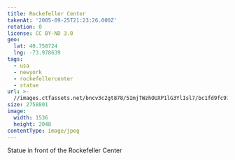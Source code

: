 ```yaml
---
title: Rockefeller Center
takenAt: '2005-09-25T21:23:26.000Z'
rotation: 0
license: CC BY-ND 3.0
geo:
  lat: 40.758724
  lng: -73.978639
tags:
  - usa
  - newyork
  - rockefellercenter
  - statue
url: >-
  //images.ctfassets.net/bncv3c2gt878/5ImjTWzhOUXP1lG3YlIsl7/bc1fd9fc97a8911847b15966bee51cfd/rockefeller-center_4325574620_o
size: 2758801
image:
  width: 1536
  height: 2048
contentType: image/jpeg
---
```


Statue in front of the Rockefeller Center